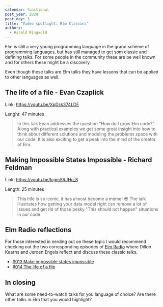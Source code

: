 ```yaml
---
calendar: functional
post_year: 2020
post_day: 3
title: "Video spotlight: Elm Classics"
authors:
  - Harald Ringvold
---
```

Elm is still a very young programming language in the grand scheme of programming languages, but has still managed to get som classic and defining talks. For some people in the community these are be well known and for others these might be a discovery.

Even though these talks are Elm talks they have lessons that can be applied to other languages as well.

## The life of a file - Evan Czaplick

Link: <https://youtu.be/XpDsk374LDE>

Lenght: 47 minutes

>In this talk Evan addresses the question "How do I grow Elm code?". Along with practical examples we get some great insight into how to think about different solutions and modeling the problems space with our code. It is also exciting to get a peak into the mind of the creator of Elm. 

## Making Impossible States Impossible - Richard Feldman

Link: <https://youtu.be/IcgmSRJHu_8>

Length: 25 minutes

>This title is so iconic, it has almost become a meme! 😎 The talk illustrates how getting your data model right can remove a lot of issues and get rid of those pesky "This should not happen" situations in our code.


## Elm Radio reflections

For those interested in nerding out on these topic I would recommend checking out the two corresponding episodes of [Elm Radio](https://elm-radio.com/) where Dillon Kearns and Jeroen Engels reflect and discuss these classic talks.

- [#013 Make impossible states impossible](https://elm-radio.com/episode/impossible-states/)
- [#014 The life of a file](https://elm-radio.com/episode/life-of-a-file/)

## In closing

What are some need-to-watch talks for you language of choice? Are there other talks in Elm that you would highlight?